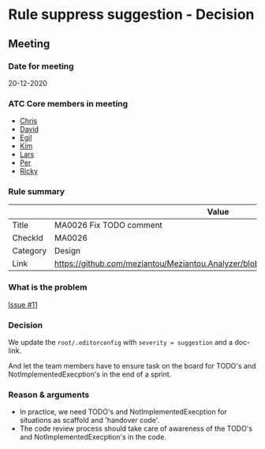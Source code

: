 # Rule suppress suggestion - Decision

## Meeting

### Date for meeting

20-12-2020

### ATC Core members in meeting

* [Chris](https://github.com/orgs/atc-net/people/christianhelle)
* [David](https://github.com/orgs/atc-net/people/davidkallesen)
* [Egil](https://github.com/orgs/atc-net/people/egil)
* [Kim](https://github.com/orgs/atc-net/people/kimlundjohansen)
* [Lars](https://github.com/orgs/atc-net/people/LarsSkovslund)
* [Per](https://github.com/orgs/atc-net/people/perkops)
* [Ricky](https://github.com/orgs/atc-net/people/rickykaare)

### Rule summary

|             | Value |
| ----------- |------------------------------------------------|
| Title       | MA0026 Fix TODO comment |
| CheckId     | MA0026 |
| Category    | Design |
| Link        | https://github.com/meziantou/Meziantou.Analyzer/blob/master/docs/Rules/MA0026.md |

### What is the problem

[Issue #11](https://github.com/atc-net/atc-coding-rules/issues/11)

### Decision

We update the `root/.editorconfig` with `severity = suggestion` and a doc-link.

And let the team members have to ensure task on the board for TODO's and NotImplementedExecption's
in the end of a sprint.

### Reason & arguments

* In practice, we need TODO's and NotImplementedExecption for situations as scaffold and 'handover code'.
* The code review process should take care of awareness of the TODO's and NotImplementedExecption's in the code.
